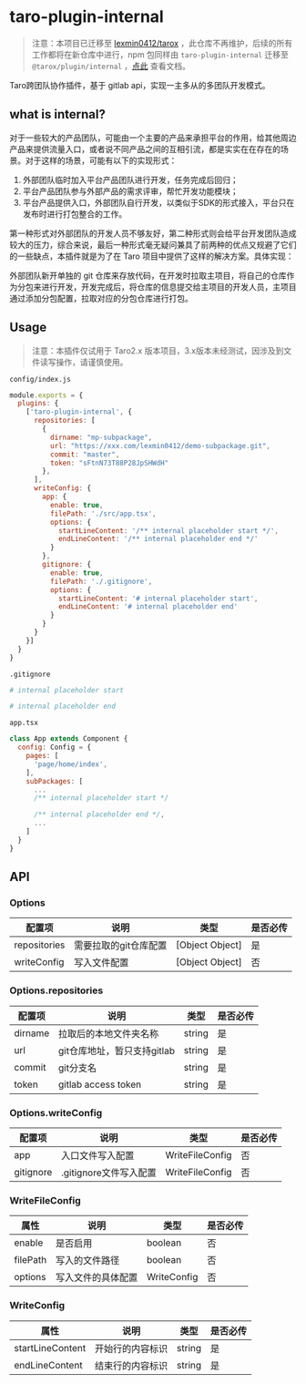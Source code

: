 # taro-plugin-internal

> 注意：本项目已迁移至 [lexmin0412/tarox](https://github.com/lexmin0412/tarox) ，此仓库不再维护，后续的所有工作都将在新仓库中进行，npm 包同样由 `taro-plugin-internal` 迁移至 `@tarox/plugin/internal` ，[点此](https://lexmin0412.github.io/tarox/docs/) 查看文档。

Taro跨团队协作插件，基于 gitlab api，实现一主多从的多团队开发模式。

## what is internal?

对于一些较大的产品团队，可能由一个主要的产品来承担平台的作用，给其他周边产品来提供流量入口，或者说不同产品之间的互相引流，都是实实在在存在的场景。对于这样的场景，可能有以下的实现形式：

1. 外部团队临时加入平台产品团队进行开发，任务完成后回归；
2. 平台产品团队参与外部产品的需求评审，帮忙开发功能模块；
3. 平台产品提供入口，外部团队自行开发，以类似于SDK的形式接入，平台只在发布时进行打包整合的工作。

第一种形式对外部团队的开发人员不够友好，第二种形式则会给平台开发团队造成较大的压力，综合来说，最后一种形式毫无疑问兼具了前两种的优点又规避了它们的一些缺点，本插件就是为了在 Taro 项目中提供了这样的解决方案。具体实现：

外部团队新开单独的 git 仓库来存放代码，在开发时拉取主项目，将自己的仓库作为分包来进行开发，开发完成后，将仓库的信息提交给主项目的开发人员，主项目通过添加分包配置，拉取对应的分包仓库进行打包。

## Usage

> 注意：本插件仅试用于 Taro2.x 版本项目，3.x版本未经测试，因涉及到文件读写操作，请谨慎使用。

`config/index.js`

```js
module.exports = {
  plugins: {
    ['taro-plugin-internal', {
      repositories: [
        {
          dirname: "mp-subpackage",
          url: "https://xxx.com/lexmin0412/demo-subpackage.git",
          commit: "master",
          token: "sFtnN73T88P28JpSHWdH"
        },
      ],
      writeConfig: {
        app: {
          enable: true,
          filePath: './src/app.tsx',
          options: {
            startLineContent: '/** internal placeholder start */',
            endLineContent: '/** internal placeholder end */'
          }
        },
        gitignore: {
          enable: true,
          filePath: './.gitignore',
          options: {
            startLineContent: '# internal placeholder start',
            endLineContent: '# internal placeholder end'
          }
        }
      }
    }]
  }
}
```

`.gitignore`

```bash
# internal placeholder start

# internal placeholder end
```

`app.tsx`

```jsx
class App extends Component {
  config: Config = {
    pages: [
      'page/home/index',
    ],
    subPackages: [
      ...
      /** internal placeholder start */

      /** internal placeholder end */,
      ...
    ]
  }
}
```

## API

### Options

| 配置项       | 说明                  | 类型            | 是否必传 |
|--------------|-----------------------|-----------------|----------|
| repositories | 需要拉取的git仓库配置 | [Object Object] | 是      |
| writeConfig  | 写入文件配置          | [Object Object] | 否       |

### Options.repositories

| 配置项 | 说明 | 类型 | 是否必传 |
|--------|------|------|----------|
|dirname|拉取后的本地文件夹名称|string|是|
|url|git仓库地址，暂只支持gitlab|string|是|
|commit|git分支名|string|是|
|token|gitlab access token|string|是|

### Options.writeConfig 

| 配置项 | 说明 | 类型 | 是否必传 |
|--------|------|------|----------|
|app|入口文件写入配置|WriteFileConfig|否|
|gitignore|.gitignore文件写入配置|WriteFileConfig|否|

### WriteFileConfig

| 属性 | 说明 | 类型 | 是否必传 |
|--------|------|------|----------|
|enable|是否启用|boolean|否|
|filePath|写入的文件路径|boolean|否|
|options|写入文件的具体配置|WriteConfig|否|

### WriteConfig

| 属性 | 说明 | 类型 | 是否必传 |
|------|------|------|----------|
|startLineContent|开始行的内容标识|string|是|
|endLineContent|结束行的内容标识|string|是|


